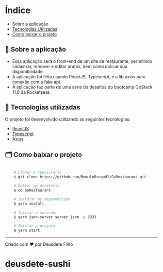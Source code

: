 

# Índice

- [Sobre a aplicação](#-sobre)
- [Tecnologias Utilizadas](#-tecnologias-utilizadas)
- [Como baixar o projeto](#-como-baixar-o-projeto)

## 🚀 Sobre a aplicação

- Essa aplicação será o front-end de um site de restaurante, permitindo cadastrar, remover e editar pratos, bem como indicar sua disponibilidade.
- A aplicação foi feita usando ReactJS, Typescript, e a lib axios para conexão com a fake api.
- A aplicação faz parte de uma série de desafios do bootcamp GoStack 11.0 da Rocketseat.

## 🚀 Tecnologias utilizadas

O projeto foi desenvolvido utilizando as seguintes tecnologias:

- [ReactJS](https://reactjs.org)
- [Typescript](https://www.typescriptlang.org/)
- [Axios](https://github.com/axios/axios)

## 🗂 Como baixar o projeto

```bash

    # Clonar o repositório
    $ git clone https://github.com/RomuloBraga92/GoRestaurant.git

    # Entrar no diretório
    $ cd GoRestaurant

    # Instalar as dependências
    $ yarn install
    
    # Iniciar o servidor
    $ yarn json-server server.json -p 3333

    # Iniciar o projeto
    $ yarn start
```

---
Criado com ❤️ por Deusdete Filho
# deusdete-sushi
